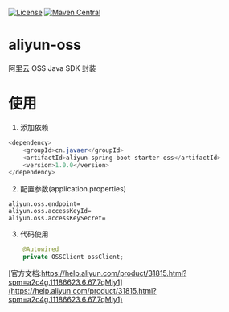 [![License](https://img.shields.io/badge/License-Apache%202.0-blue.svg)](https://opensource.org/licenses/Apache-2.0)
[![Maven Central](https://maven-badges.herokuapp.com/maven-central/cn.javaer/aliyun-oss/badge.svg)](https://maven-badges.herokuapp.com/maven-central/cn.javaer/aliyun-oss)
# aliyun-oss
阿里云 OSS Java SDK 封装

# 使用
1. 添加依赖
```java
<dependency>
    <groupId>cn.javaer</groupId>
    <artifactId>aliyun-spring-boot-starter-oss</artifactId>
    <version>1.0.0</version>
</dependency>
```

2. 配置参数(application.properties)
```
aliyun.oss.endpoint=
aliyun.oss.accessKeyId=
aliyun.oss.accessKeySecret=
```

3. 代码使用
```java
    @Autowired
    private OSSClient ossClient;
```

[官方文档:https://help.aliyun.com/product/31815.html?spm=a2c4g.11186623.6.67.7qMiy1](https://help.aliyun.com/product/31815.html?spm=a2c4g.11186623.6.67.7qMiy1)
